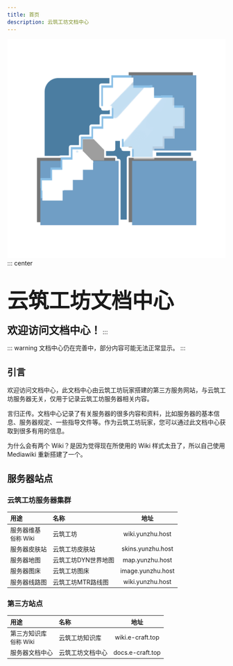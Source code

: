 ```yaml
---
title: 首页
description: 云筑工坊文档中心
---
```

![](/images/logo.png)
::: center
# <font size=7>**云筑工坊文档中心**</font>
**<font size=5>欢迎访问文档中心！</font>**
:::

::: warning 文档中心仍在完善中，部分内容可能无法正常显示。
:::
## 引言
欢迎访问文档中心，此文档中心由云筑工坊玩家搭建的第三方服务网站，与云筑工坊服务器无关，仅用于记录云筑工坊服务器相关内容。

言归正传。文档中心记录了有关服务器的很多内容和资料，比如服务器的基本信息、服务器规定、一些指导文件等。作为云筑工坊玩家，您可以通过此文档中心获取到很多有用的信息。

为什么会有两个 Wiki？是因为觉得现在所使用的 Wiki 样式太丑了，所以自己使用 Mediawiki 重新搭建了一个。

## 服务器站点
### 云筑工坊服务器集群
| 用途 | 名称 | 地址 |
| :----- | :--------- | :----: |
| 服务器维基<br><font size=2>俗称 Wiki</font> | 云筑工坊 | wiki.yunzhu.host |
| 服务器皮肤站 | 云筑工坊皮肤站 | skins.yunzhu.host |
| 服务器地图 | 云筑工坊DYN世界地图 | map.yunzhu.host |
| 服务器图床 | 云筑工坊图床 | image.yunzhu.host |
| 服务器线路图 | 云筑工坊MTR路线图 | wiki.yunzhu.host |

### 第三方站点

| 用途 | 名称 | 地址 |
| :----- | :--------- | :----: |
| 第三方知识库<br><font size=2>俗称 Wiki</font> | 云筑工坊知识库 | wiki.e-craft.top |
| 服务器文档中心 | 云筑工坊文档中心 | docs.e-craft.top |

